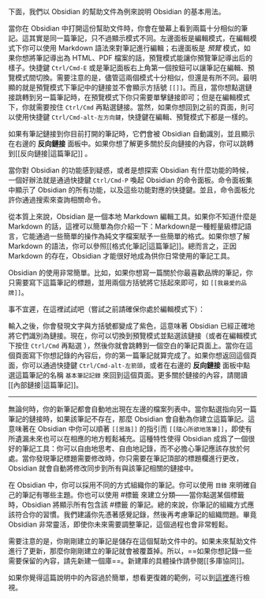 下面，我們以 Obsidian 的幫助文件為例來說明 Obsidian 的基本用法。

當你在 Obsidian 中打開這份幫助文件時，你會在螢幕上看到兩篇十分相似的筆記。這其實是同一篇筆記，只不過顯示模式不同。左邊面板是編輯模式，在編輯模式下你可以使用 Markdown 語法來對筆記進行編輯；右邊面板是 _預覽_ 模式，如果你想將筆記導出為 HTML、PDF 檔案的話，預覽模式能讓你預覽筆記導出后的樣子。快捷鍵 `Ctrl/Cmd-E` 或是筆記面板右上角第一個按鈕可以讓筆記在編輯、預覽模式間切換。需要注意的是，儘管這兩個模式十分相似，但還是有所不同。最明顯的就是預覽模式下筆記中的鏈接並不會顯示方括號 `[[]]`。而且，當你想點選鏈接跳轉到另一篇筆記時，在預覽模式下你只需要單擊鏈接即可；但是在編輯模式下，你就需要按住 `Ctrl/Cmd` 再點選鏈接。當然，如果你想回到之前的頁面，則可以使用快捷鍵 `Ctrl/Cmd-alt-左方向鍵`，快捷鍵在編輯、預覽模式下都是一樣的。

如果有筆記鏈接到你目前打開的筆記時，它們會被 Obsidian 自動識別，並且顯示在右邊的 **反向鏈接** 面板中。如果你想了解更多關於反向鏈接的內容，你可以跳轉到[[反向鏈接|這篇筆記]] 。

當你對 Obsidian 的功能感到疑惑，或者是想探索 Obsidian 有什麼功能的時候，一個好辦法就是通過快捷鍵 `Ctrl/Cmd-P` 喚起 Obsidian 的命令面板。命令面板集中顯示了 Obsidian 的所有功能，以及這些功能對應的快捷鍵。並且，命令面板允許你通過搜索來查詢相關命令。

從本質上來說，Obsidian 是一個本地 Markdown 編輯工具。如果你不知道什麼是 Markdown 的話，這裡可以簡單為你介紹一下：Markdown是一種輕量級標記語言，它能通過一些簡單的操作為純文字檔案賦予一些簡單的格式。如果你想了解 Markdown 的語法，你可以參照[[格式化筆記|這篇筆記]]。總而言之，正因 Markdown 的存在，Obsidian 才能很好地成為供你日常使用的筆記工具。

Obsidian 的使用非常簡單。比如，如果你想寫一篇關於你最喜歡品牌的筆記，你只需要寫下這篇筆記的標題，並用兩個方括號將它括起來即可，如 `[[我最愛的品牌]]`。

事不宜遲，在這裡試試吧（嘗試之前請確保你處於編輯模式下）：

輸入之後，你會發現文字與方括號都變成了紫色，這意味著 Obsidian 已經正確地將它們識別為鏈接。現在，你可以切換到預覽模式並點選該鏈接（或者在編輯模式下按住 `Ctrl/Cmd` 再點選 ），然後你就會跳轉到一個空白的筆記頁面上。當你在這個頁面寫下你想記錄的內容后，你的第一篇筆記就算完成了。如果你想返回這個頁面，你可以通過快捷鍵 `Ctrl/Cmd-alt-左箭頭`，或者在右邊的 **反向鏈接** 面板中點選這篇筆記的名稱 `基本筆記記錄` 來回到這個頁面。更多關於鏈接的內容，請閱讀[[內部鏈接|這篇筆記]]。

---

無論何時，你的新筆記都會自動地出現在左邊的檔案列表中。當你點選指向另一篇筆記的鏈接時，如果該筆記不存在，那麼 Obsidian 會自動為你建立這篇筆記。這意味著在 Obsidian 中你可以順著 `[[思路]]` 的指引而 `[[隨心所欲地落筆]]`，即使有所遺漏未來也可以在相應的地方輕鬆補充。這種特性使得 Obsidian 成爲了一個很好的筆記工具：你可以自由地思考、自由地記錄，而不必擔心筆記應該存放於何處。當你發現筆記標題需要修改時，你只需要在筆記頂部的標題欄進行更改，Obsidian 就會自動將修改同步到所有與該筆記相關的鏈接中。

在 Obsidian 中，你可以採用不同的方式組織你的筆記。你可以使用 `目錄` 來明確自己的筆記有哪些主題。你也可以使用 #標籤 來建立分類——當你點選某個標籤時，Obsidian 將顯示所有包含該 #標籤 的筆記。總的來說，你筆記的組織方式應該符合你的習慣。我們建議你先憑著感覺記錄，然後再考慮筆記的組織問題。畢竟 Obsidian 非常靈活，即使你未來需要調整筆記，這個過程也會非常輕鬆。

需要注意的是，你剛剛建立的筆記是儲存在這個幫助文件中的。如果未來幫助文件進行了更新，那麼你剛剛建立的筆記就會被覆蓋掉。所以，==如果你想記錄一些需要保留的內容，請先新建一個庫==。新建庫的具體操作請參閱[[多庫協同]]。

如果你覺得這篇說明中的內容過於簡單，想看更復雜的範例，可以到[這裡](https://forum.obsidian.md/t/example-workflows-in-obsidian/1093)進行檢視。
